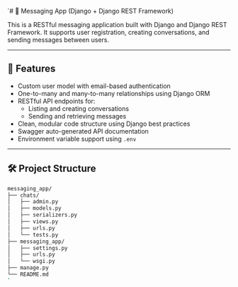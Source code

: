 `# 📩 Messaging App (Django + Django REST Framework)

This is a RESTful messaging application built with Django and Django REST Framework. It supports user registration, creating conversations, and sending messages between users.

---

## 🚀 Features

- Custom user model with email-based authentication
- One-to-many and many-to-many relationships using Django ORM
- RESTful API endpoints for:
  - Listing and creating conversations
  - Sending and retrieving messages
- Clean, modular code structure using Django best practices
- Swagger auto-generated API documentation
- Environment variable support using `.env`

---

## 🛠 Project Structure

```bash
messaging_app/
├── chats/
│   ├── admin.py
│   ├── models.py
│   ├── serializers.py
│   ├── views.py
│   ├── urls.py
│   └── tests.py
├── messaging_app/
│   ├── settings.py
│   ├── urls.py
│   └── wsgi.py
├── manage.py
└── README.md
`

